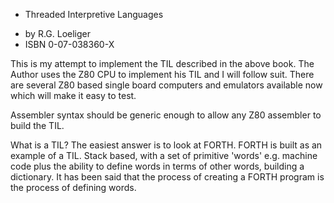 * Threaded Interpretive Languages
- by R.G. Loeliger
- ISBN 0-07-038360-X

This is my attempt to implement the TIL described in the above book. The Author uses the Z80 CPU to implement his TIL and I will follow suit. There are several Z80 based single board computers and emulators available now which will make it easy to test.

Assembler syntax should be generic enough to allow any Z80 assembler to build the TIL.

What is a TIL? The easiest answer is to look at FORTH. FORTH is built as an example of a TIL. Stack based, with a set of primitive 'words' e.g. machine code plus the ability to define words in terms of other words, building a dictionary.
It has been said that the process of creating a FORTH program is the process of defining words.


